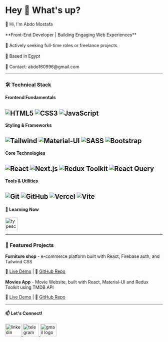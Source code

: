 <h1 align="left">Hey 👋 What's up?</h1>


<p align="left">👋 Hi, I'm Abdo Mostafa<br> <br> **Front-End Developer | Building Engaging Web Experiences** <br><br>🎯 Actively seeking full-time roles or freelance projects<br><br>📍 Based in Egypt  <br><br>📧 Contact: abdo160996@gmail.com</p>

---

<h3 align="left">🛠 Technical Stack</h3>

**Frontend Fundamentals**

![HTML5](https://img.shields.io/badge/HTML5-242938?style=flat&logo=html5&logoColor=yellow)
![CSS3](https://img.shields.io/badge/CSS3-242938?style=flat&logo=css3&logoColor=yellow)
![JavaScript](https://img.shields.io/badge/JavaScript-242938?style=flat&logo=javascript&logoColor=yellow)
---

**Styling & Frameworks**

![Tailwind](https://img.shields.io/badge/Tailwind_CSS-242938?style=flat&logo=tailwind-css&logoColor=yellow)
![Material-UI](https://img.shields.io/badge/Material--UI-242938?style=flat&logo=mui&logoColor=yellow)
![SASS](https://img.shields.io/badge/SASS-242938?style=flat&logo=sass&logoColor=yellow)
![Bootstrap](https://img.shields.io/badge/Bootstrap-242938?style=flat&logo=bootstrap&logoColor=yellow)
---

**Core Technologies**

![React](https://img.shields.io/badge/React-242938?style=flat&logo=react&logoColor=yellow)
![Next.js](https://img.shields.io/badge/Next.js-242938?style=flat&logo=next.js&logoColor=yellow)
![Redux Toolkit](https://img.shields.io/badge/Redux_Toolkit-242938?style=flat&logo=redux&logoColor=yellow)
![React Query](https://img.shields.io/badge/React_Query-242938?style=flat&logo=reactquery&logoColor=yellow)
---

**Tools & Utilities**

![Git](https://img.shields.io/badge/Git-242938?style=flat&logo=git&logoColor=yellow)
![GitHub](https://img.shields.io/badge/GitHub-242938?style=flat&logo=github&logoColor=yellow)
![Vercel](https://img.shields.io/badge/vercel-242938?style=flat&logo=vercel&logoColor=yellow)
![Vite](https://img.shields.io/badge/Vite-242938?style=flat&logo=vite&logoColor=yellow)
---

<h4 align="left">🌱 Learning Now</h4>


<div align="left">
  <img src="https://skillicons.dev/icons?i=ts" height="40" alt="typescript logo"  />
</div>


---

### 💼 Featured Projects
**Furniture shop** - e-commerce platform built with React, Firebase auth, and Tailwind CSS <br>  

🔗 [Live Demo](https://furniture-ab.vercel.app/) | 📂 [GitHub Repo](https://github.com/abdo160996/furniture-shop)
<br> <br> 
**Movies App** - Movie Website, built with React, Material-UI and Redux Toolkit using TMDB API <br>  

🔗 [Live Demo](cinematch-23.vercel.app/) | 📂 [GitHub Repo](https://github.com/abdo160996/cinematch)

---



<h4 align="left">📫 Let's Connect!</h4>



<div align="left">
  <a href="https://linkedin.com/in/abdoo-mostafa/" target="_blank">
    <img src="https://raw.githubusercontent.com/maurodesouza/profile-readme-generator/master/src/assets/icons/social/linkedin/default.svg" width="52" height="40" alt="linkedin logo"  />
  </a>
  <a href="https://t.me/abmo96" target="_blank">
    <img src="https://raw.githubusercontent.com/maurodesouza/profile-readme-generator/master/src/assets/icons/social/telegram/default.svg" width="52" height="40" alt="telegram logo"  />
  </a>
  <a href="mailto:abdo160996@gmail.com" target="_blank">
    <img src="https://raw.githubusercontent.com/maurodesouza/profile-readme-generator/master/src/assets/icons/social/gmail/default.svg" width="52" height="40" alt="gmail logo"  />
  </a>
</div>

###
